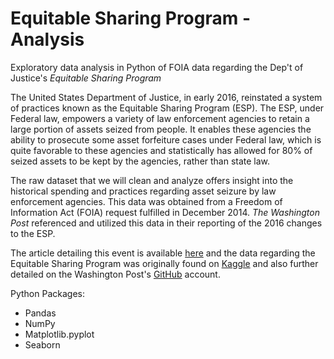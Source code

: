 # Equitable Sharing Program - Analysis
Exploratory data analysis in Python of FOIA data regarding the Dep't of Justice's *Equitable Sharing Program*

The United States Department of Justice, in early 2016, reinstated a system of practices known as the Equitable Sharing Program (ESP). The ESP, under Federal law, empowers a variety of law enforcement agencies to retain a large portion of assets seized from people. It enables these agencies the ability to prosecute some asset forfeiture cases under Federal law, which is quite favorable to these agencies and statistically has allowed for 80% of seized assets to be kept by the agencies, rather than state law. 

  The raw dataset that we will clean and analyze offers insight into the historical spending and practices regarding asset seizure by law enforcement agencies. This data was obtained from a Freedom of Information Act (FOIA) request fulfilled in December 2014. *The Washington Post* referenced and utilized this data in their reporting of the 2016 changes to the ESP.
  
  The article detailing this event is available [here](https://www.washingtonpost.com/news/wonk/wp/2016/03/28/the-feds-have-resumed-a-controversial-program-that-lets-cops-take-stuff-and-keep-it/) and the data regarding the Equitable Sharing Program was originally found on [Kaggle](https://www.kaggle.com/washingtonpost/equitable-sharing-spending-dataset) and also further detailed on the Washington Post's [GitHub](https://github.com/washingtonpost/data-equitable-sharing-spending) account.
  
  Python Packages:
  - Pandas
  - NumPy
  - Matplotlib.pyplot
  - Seaborn
